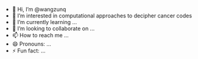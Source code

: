 - 👋 Hi, I’m @wangzunq
- 👀 I’m interested in computational approaches to decipher cancer codes
- 🌱 I’m currently learning ...
- 💞️ I’m looking to collaborate on ...
- 📫 How to reach me ...
- 😄 Pronouns: ...
- ⚡ Fun fact: ...

<!---
wangzunq/wangzunq is a ✨ special ✨ repository because its `README.md` (this file) appears on your GitHub profile.
You can click the Preview link to take a look at your changes.
--->
